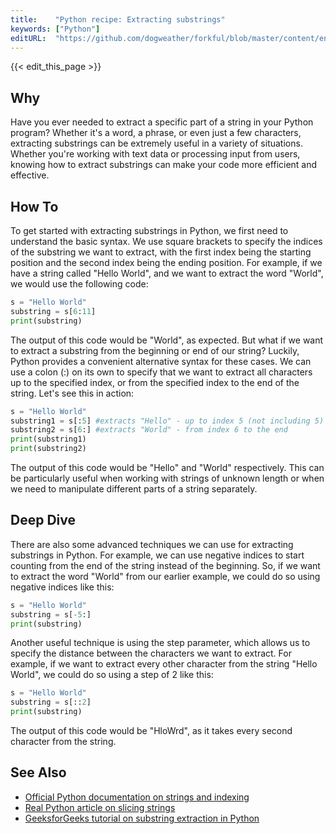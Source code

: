 ```yaml
---
title:    "Python recipe: Extracting substrings"
keywords: ["Python"]
editURL:  "https://github.com/dogweather/forkful/blob/master/content/en/python/extracting-substrings.md"
---
```


{{< edit_this_page >}}

## Why

Have you ever needed to extract a specific part of a string in your Python program? Whether it's a word, a phrase, or even just a few characters, extracting substrings can be extremely useful in a variety of situations. Whether you're working with text data or processing input from users, knowing how to extract substrings can make your code more efficient and effective.

## How To

To get started with extracting substrings in Python, we first need to understand the basic syntax. We use square brackets to specify the indices of the substring we want to extract, with the first index being the starting position and the second index being the ending position. For example, if we have a string called "Hello World", and we want to extract the word "World", we would use the following code:

```python
s = "Hello World"
substring = s[6:11]
print(substring)
```

The output of this code would be "World", as expected. But what if we want to extract a substring from the beginning or end of our string? Luckily, Python provides a convenient alternative syntax for these cases. We can use a colon (:) on its own to specify that we want to extract all characters up to the specified index, or from the specified index to the end of the string. Let's see this in action:

```python
s = "Hello World"
substring1 = s[:5] #extracts "Hello" - up to index 5 (not including 5)
substring2 = s[6:] #extracts "World" - from index 6 to the end
print(substring1)
print(substring2)
```

The output of this code would be "Hello" and "World" respectively. This can be particularly useful when working with strings of unknown length or when we need to manipulate different parts of a string separately.

## Deep Dive

There are also some advanced techniques we can use for extracting substrings in Python. For example, we can use negative indices to start counting from the end of the string instead of the beginning. So, if we want to extract the word "World" from our earlier example, we could do so using negative indices like this:

```python
s = "Hello World"
substring = s[-5:]
print(substring)
```

Another useful technique is using the step parameter, which allows us to specify the distance between the characters we want to extract. For example, if we want to extract every other character from the string "Hello World", we could do so using a step of 2 like this:

```python
s = "Hello World"
substring = s[::2]
print(substring)
```

The output of this code would be "HloWrd", as it takes every second character from the string.

## See Also

- [Official Python documentation on strings and indexing](https://docs.python.org/3/library/stdtypes.html#string-methods)
- [Real Python article on slicing strings](https://realpython.com/python-string-slicing/)
- [GeeksforGeeks tutorial on substring extraction in Python](https://www.geeksforgeeks.org/python-string-slicing/)
